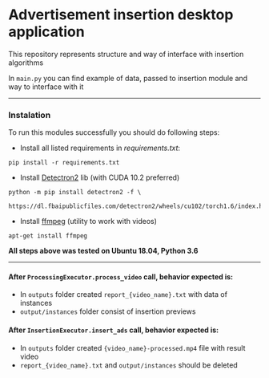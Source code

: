 # Advertisement insertion desktop application

This repository represents structure and way of interface with insertion algorithms

In `main.py` you can find example of data, passed to insertion module and way to interface with it

---
### Instalation
To run this modules successfully you should do following steps:
- Install all listed requirements in *requirements.txt*: 
```
pip install -r requirements.txt
```
- Install [Detectron2](https://github.com/facebookresearch/detectron2/blob/3def12bdeaacd35c6f7b3b6c0097b7bc31f31ba4/INSTALL.md) lib (with CUDA 10.2 preferred)
```
python -m pip install detectron2 -f \
  https://dl.fbaipublicfiles.com/detectron2/wheels/cu102/torch1.6/index.html
```
- Install [ffmpeg](https://ffmpeg.org/download.html) (utility to work with videos) 
```
apt-get install ffmpeg
``` 

**All steps above was tested on Ubuntu 18.04, Python 3.6**

---
#### After `ProcessingExecutor.process_video` call, behavior expected is:
- In `outputs` folder created `report_{video_name}.txt` with data of instances
- `output/instances` folder consist of insertion previews

#### After `InsertionExecutor.insert_ads` call, behavior expected is:
- In `outputs` folder created `{video_name}-processed.mp4` file with result video
- `report_{video_name}.txt` and `output/instances` should be deleted
